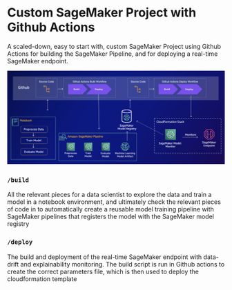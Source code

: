 # Custom SageMaker Project with Github Actions

A scaled-down, easy to start with, custom SageMaker Project using Github Actions for building the SageMaker Pipeline, and for deploying a real-time SageMaker endpoint.

![Overview of solution](assets/custom_sagemaker_project.png "Solution overview")

### `/build`

All the relevant pieces for a data scientist to explore the data and train a model in a notebook environment, and ultimately check the relevant pieces of code in to automatically create a reusable model training pipeline with SageMaker pipelines that registers the model with the SageMaker model registry

### `/deploy`

The build and deployment of the real-time SageMaker endpoint with data-drift and explainability monitoring. The build script is run in Github actions to create the correct parameters file, which is then used to deploy the cloudformation template
